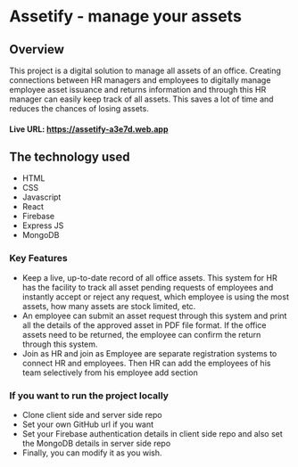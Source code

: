 # Assetify - manage your assets

## Overview
This project is a digital solution to manage all assets of an office. Creating connections between HR managers and employees to digitally manage employee asset issuance and returns information and through this HR manager can easily keep track of all assets. This saves a lot of time and reduces the chances of losing assets.

#### Live URL: https://assetify-a3e7d.web.app

## The technology used
- HTML
- CSS 
- Javascript
- React
- Firebase
- Express JS
- MongoDB


### Key Features
- Keep a live, up-to-date record of all office assets. This system for HR has the facility to track all asset pending requests of employees and instantly accept or reject any request, which employee is using the most assets, how many assets are stock limited, etc.
- An employee can submit an asset request through this system and print all the details of the approved asset in PDF file format. If the office assets need to be returned, the employee can confirm the return through this system.
- Join as HR and join as Employee are separate registration systems to connect HR and employees. Then HR can add the employees of his team selectively from his employee add section

### If you want to run the project locally
- Clone client side and server side repo
- Set your own GitHub url if you want
- Set your Firebase authentication details in client side repo and also set the MongoDB details in server side repo 
- Finally, you can modify it as you wish. 

